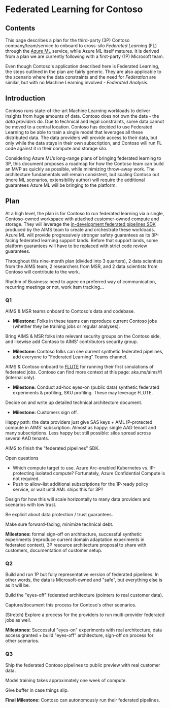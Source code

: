 # Federated Learning for Contoso

## Contents

This page describes a plan for the third-party (3P) Contoso company/team/service to onboard to cross-silo _Federated Learning_ (FL) through the [Azure ML](https://azure.microsoft.com/en-us/services/machine-learning/#product-overview) service, while Azure ML itself matures. It is derived from a plan we are currently following with a first-party (1P) Microsoft team.

Even though Contoso's application described here is Federated Learning, the steps outlined in the plan are fairly generic. They are also applicable to the scenario where the data constraints and the need for _Federation_ are similar, but with no Machine Learning involved - _Federated Analysis_. 

## Introduction

Contoso runs state-of-the-art Machine Learning workloads to deliver insights from huge amounts of data. Contoso does not own the data - the _data providers_ do. Due to technical and legal constraints, some data cannot be moved to a central location. Contoso has decided to use Federated Learning to be able to train a single model that leverages all these distributed data. The data providers will provide access to their data, but only while the data stays in their own subscription, and Contoso will run FL code against it in their compute and storage silo. 

Considering Azure ML’s long-range plans of bringing federated learning to 3P, this document proposes a roadmap for how the Contoso team can build an MVP as quickly as possible, while minimizing throw-away work. The architecture fundamentals will remain consistent, but scaling Contoso out (more ML scenarios, extensibility author) will require the additional guarantees Azure ML will be bringing to the platform. 

## Plan

At a high level, the plan is for Contoso to run federated learning via a single, Contoso-owned workspace with attached customer-owned compute and storage. They will leverage the [in-development federated pipelines SDK](https://github.com/Azure/shrike/blob/main/docs/rfc/federated-learning.md) produced by the AIMS team to create and orchestrate these workloads. Azure ML will provide progressively stronger safety guarantees as its 3P-facing federated learning support lands. Before that support lands, some platform guarantees will have to be replaced with strict code review guarantees. 

Throughout this nine-month plan (divided into 3 quarters), 2 data scientists from the AIMS team, 2 researchers from MSR, and 2 data scientists from Contoso will contribute to the work. 

Rhythm of Business: need to agree on preferred way of communication, recurring meetings or not, work item tracking...

### Q1

AIMS & MSR teams onboard to Contoso's data and codebase. 
- **Milestone:** Folks in these teams can reproduce current Contoso jobs (whether they be training jobs or regular analyses). 

Bring AIMS & MSR folks into relevant security groups on the Contoso side, and likewise add Contoso to AIMS' contributors security group.
- **Milestone:** Contoso folks can see current synthetic federated pipelines, add everyone to "Federated Learning" Teams channel. 

AIMS & Contoso onboard to [FLUTE](https://github.com/microsoft/msrflute) for running their first simulations of federated jobs. Contoso can find more context at this page: aka.ms/aims/fl (internal only). 
- **Milestone:** Conduct ad-hoc eyes-on (public data) synthetic federated experiments & profiling, SKU profiling. These may leverage FLUTE. 

Decide on and write up detailed technical architecture document.
- **Milestone:** Customers sign off. 

Happy path: the data providers just give SAS keys + AML IP-protected compute in AIMS' subscription. Almost as happy: single AAD tenant and many subscriptions. Less happy but still possible: silos spread across several AAD tenants. 

AIMS to finish the "federated pipelines" SDK. 

Open questions

- Which compute target to use. Azure Arc-enabled Kubernetes vs. IP-protecting isolated compute? Fortunately, Azure Confidential Compute is not required.  
- Push to allow-list additional subscriptions for the 1P-ready policy service, or wait until AML ships this for 3P? 

Design for how this will scale horizontally to many data providers and scenarios with low trust. 

Be explicit about data protection / trust guarantees. 

Make sure forward-facing, minimize technical debt. 

**Milestones:** formal sign-off on architecture, successful synthetic experiments (reproduce current domain adaptation experiments in federated context), 3P resource architecture proposal to share with customers, documentation of customer setup. 

### Q2

Build and run 1P but fully representative version of federated pipelines. In other words, the data is Microsoft-owned and "safe", but everything else is as it will be. 

Build the "eyes-off" federated architecture (pointers to real customer data). 

Capture/document this process for Contoso's other scenarios. 

(Stretch) Explore a process for the providers to run multi-provider federated jobs as well.  

**Milestones:** Successful "eyes-on" experiments with real architecture, data access granted + build "eyes-off" architecture, sign-off on process for other scenarios. 

### Q3

Ship the federated Contoso pipelines to public preview with real customer data. 

Model training takes approximately one week of compute. 

Give buffer in case things slip. 

**Final Milestone:** Contoso can autonomously run their federated pipelines.